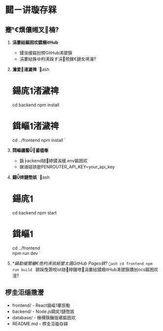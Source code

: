 ﻿# 閮ㄧ讲璇存槑

## 蹇€熼儴缃叉楠?

1. **涓婁紶鏂囦欢鍒癎itHub**
   - 鍒涘缓鏂扮殑GitHub浠撳簱
   - 涓婁紶姝ゆ枃浠跺す涓殑鎵€鏈夊唴瀹?

2. **瀹夎渚濊禆**
   `ash
   # 鍚庣渚濊禆
   cd backend
   npm install
   
   # 鍓嶇渚濊禆  
   cd ../frontend
   npm install
   `

3. **閰嶇疆鐜鍙橀噺**
   - 鍦╞ackend鐩綍鍒涘缓.env鏂囦欢
   - 娣诲姞锛歄PENROUTER_API_KEY=your_api_key

4. **鍚姩鏈嶅姟**
   `ash
   # 鍚庣
   cd backend
   npm start
   
   # 鍓嶇
   cd ../frontend  
   npm run dev
   `

5. **鏋勫缓闈欐€佹枃浠讹紙鐢ㄤ簬GitHub Pages锛?*
   `ash
   cd frontend
   npm run build
   `
   鐒跺悗灏哾ist鐩綍鍐呭涓婁紶鍒癎itHub浠撳簱鐨刣ocs鏂囦欢澶?

## 椤圭洰缁撴瀯
- frontend/ - React鍓嶇搴旂敤
- backend/ - Node.js鍚庣鏈嶅姟  
- database/ - 棰樺簱鏁版嵁鏂囦欢
- README.md - 椤圭洰璇存槑
